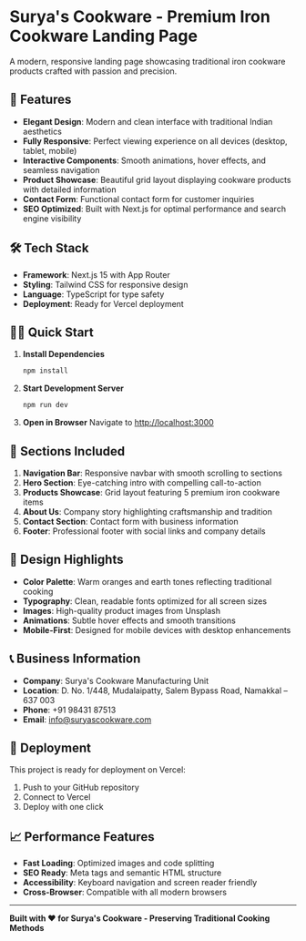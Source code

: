 # Surya's Cookware - Premium Iron Cookware Landing Page

A modern, responsive landing page showcasing traditional iron cookware products crafted with passion and precision.

## 🚀 Features

- **Elegant Design**: Modern and clean interface with traditional Indian aesthetics
- **Fully Responsive**: Perfect viewing experience on all devices (desktop, tablet, mobile)
- **Interactive Components**: Smooth animations, hover effects, and seamless navigation
- **Product Showcase**: Beautiful grid layout displaying cookware products with detailed information
- **Contact Form**: Functional contact form for customer inquiries
- **SEO Optimized**: Built with Next.js for optimal performance and search engine visibility

## 🛠️ Tech Stack

- **Framework**: Next.js 15 with App Router
- **Styling**: Tailwind CSS for responsive design
- **Language**: TypeScript for type safety
- **Deployment**: Ready for Vercel deployment

## 🏃‍♂️ Quick Start

1. **Install Dependencies**

   ```bash
   npm install
   ```

2. **Start Development Server**

   ```bash
   npm run dev
   ```

3. **Open in Browser**
   Navigate to [http://localhost:3000](http://localhost:3000)

## 📱 Sections Included

1. **Navigation Bar**: Responsive navbar with smooth scrolling to sections
2. **Hero Section**: Eye-catching intro with compelling call-to-action
3. **Products Showcase**: Grid layout featuring 5 premium iron cookware items
4. **About Us**: Company story highlighting craftsmanship and tradition
5. **Contact Section**: Contact form with business information
6. **Footer**: Professional footer with social links and company details

## 🎨 Design Highlights

- **Color Palette**: Warm oranges and earth tones reflecting traditional cooking
- **Typography**: Clean, readable fonts optimized for all screen sizes
- **Images**: High-quality product images from Unsplash
- **Animations**: Subtle hover effects and smooth transitions
- **Mobile-First**: Designed for mobile devices with desktop enhancements

## 📞 Business Information

- **Company**: Surya's Cookware Manufacturing Unit
- **Location**: D. No. 1/448, Mudalaipatty, Salem Bypass Road, Namakkal – 637 003
- **Phone**: +91 98431 87513
- **Email**: <info@suryascookware.com>

## 🚀 Deployment

This project is ready for deployment on Vercel:

1. Push to your GitHub repository
2. Connect to Vercel
3. Deploy with one click

## 📈 Performance Features

- **Fast Loading**: Optimized images and code splitting
- **SEO Ready**: Meta tags and semantic HTML structure
- **Accessibility**: Keyboard navigation and screen reader friendly
- **Cross-Browser**: Compatible with all modern browsers

---

**Built with ❤️ for Surya's Cookware - Preserving Traditional Cooking Methods**
